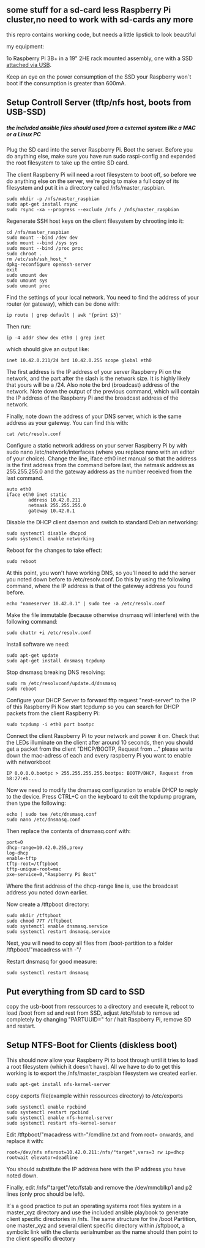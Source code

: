 
## some stuff for a sd-card less Raspberry Pi cluster,no need to work with sd-cards any more
this repro contains working code, but needs a little lipstick to look beautiful

my equipment:

1o Raspberry Pi 3B+ in a 19" 2HE rack mounted assembly, one with a SSD [attached via USB](https://www.amazon.de/USB-SATA-Adapter-Kabel-UASP/dp/B00HJZJI84/ref=sr_1_3?ie=UTF8&qid=1540311792&sr=8-3&keywords=usb+sata+adapter+2%2C5+startech). 

Keep an eye on the power consumption of the SSD your Raspberry won´t boot if the consumption is greater than 600mA. 


## Setup Controll Server (tftp/nfs host, boots from USB-SSD) 

##### the included ansible files should used from a external system like a MAC or a Linux PC
Plug the SD card into the server Raspberry Pi. Boot the server. Before you do anything else, make sure you have run sudo raspi-config and expanded the root filesystem to take up the entire SD card.

The client Raspberry Pi will need a root filesystem to boot off, so before we do anything else on the server, we're going to make a full copy of its filesystem and put it in a directory called /nfs/master_raspbian.

```
sudo mkdir -p /nfs/master_raspbian
sudo apt-get install rsync
sudo rsync -xa --progress --exclude /nfs / /nfs/master_raspbian
```


Regenerate SSH host keys on the client filesystem by chrooting into it:
```
cd /nfs/master_raspbian
sudo mount --bind /dev dev
sudo mount --bind /sys sys
sudo mount --bind /proc proc
sudo chroot .
rm /etc/ssh/ssh_host_*
dpkg-reconfigure openssh-server
exit
sudo umount dev
sudo umount sys
sudo umount proc
```

Find the settings of your local network. You need to find the address of your router (or gateway), which can be done with:

```
ip route | grep default | awk '{print $3}'
```

Then run:
```
ip -4 addr show dev eth0 | grep inet
```

which should give an output like:

```
inet 10.42.0.211/24 brd 10.42.0.255 scope global eth0
```

The first address is the IP address of your server Raspberry Pi on the network, and the part after the slash is the network size. It is highly likely that yours will be a /24. Also note the brd (broadcast) address of the network. Note down the output of the previous command, which will contain the IP address of the Raspberry Pi and the broadcast address of the network.

Finally, note down the address of your DNS server, which is the same address as your gateway. You can find this with:
```
cat /etc/resolv.conf
```

Configure a static network address on your server Raspberry Pi by with sudo nano /etc/network/interfaces (where you replace nano with an editor of your choice). Change the line, iface eth0 inet manual so that the address is the first address from the command before last, the netmask address as 255.255.255.0 and the gateway address as the number received from the last command.
```
auto eth0
iface eth0 inet static 
        address 10.42.0.211
        netmask 255.255.255.0
        gateway 10.42.0.1
```
Disable the DHCP client daemon and switch to standard Debian networking:

```
sudo systemctl disable dhcpcd
sudo systemctl enable networking
```
Reboot for the changes to take effect:
```
sudo reboot
```
At this point, you won't have working DNS, so you'll need to add the server you noted down before to /etc/resolv.conf. Do this by using the following command, where the IP address is that of the gateway address you found before.
```
echo "nameserver 10.42.0.1" | sudo tee -a /etc/resolv.conf
```
Make the file immutable (because otherwise dnsmasq will interfere) with the following command:
```
sudo chattr +i /etc/resolv.conf
```
Install software we need:
```
sudo apt-get update
sudo apt-get install dnsmasq tcpdump
```
Stop dnsmasq breaking DNS resolving:
```
sudo rm /etc/resolvconf/update.d/dnsmasq
sudo reboot
```
Configure your DHCP Server to forward fftp request "next-server" to the IP of this Raspberry Pi
Now start tcpdump so you can search for DHCP packets from the client Raspberry Pi:
```
sudo tcpdump -i eth0 port bootpc
```
Connect the client Raspberry Pi to your network and power it on. Check that the LEDs illuminate on the client after around 10 seconds, then you should get a packet from the client "DHCP/BOOTP, Request from ..."
please write down the mac-adress of each and every raspberry Pi you want to enable with networkboot

```
IP 0.0.0.0.bootpc > 255.255.255.255.bootps: BOOTP/DHCP, Request from b8:27:eb...
```
Now we need to modify the dnsmasq configuration to enable DHCP to reply to the device. Press CTRL+C on the keyboard to exit the tcpdump program, then type the following:
```
echo | sudo tee /etc/dnsmasq.conf
sudo nano /etc/dnsmasq.conf
```

Then replace the contents of dnsmasq.conf with:
```
port=0
dhcp-range=10.42.0.255,proxy
log-dhcp
enable-tftp
tftp-root=/tftpboot
tftp-unique-root=mac
pxe-service=0,"Raspberry Pi Boot"
```
Where the first address of the dhcp-range line is, use the broadcast address you noted down earlier.

Now create a /tftpboot directory:
```
sudo mkdir /tftpboot
sudo chmod 777 /tftpboot
sudo systemctl enable dnsmasq.service
sudo systemctl restart dnsmasq.service
```

Next, you will need to copy all files from /boot-partition to a folder /tftpboot/"macadress with -"/ 



Restart dnsmasq for good measure:
```
sudo systemctl restart dnsmasq
```

## Put everything from SD card to SSD
copy the usb-boot from ressources to a directory and execute it, reboot to load /boot from sd and rest from SSD, adjust /etc/fstab to remove sd completely 
by changing "PARTUUID=" for / 
halt Raspberry Pi, remove SD and restart.


## Setup NTFS-Boot for Clients (diskless boot)


This should now allow your Raspberry Pi to boot through until it tries to load a root filesystem (which it doesn't have). All we have to do to get this working is to export the /nfs/master_raspbian filesystem we created earlier.
```
sudo apt-get install nfs-kernel-server
```

copy exports file(example within ressources directory) to /etc/exports

```
sudo systemctl enable rpcbind
sudo systemctl restart rpcbind
sudo systemctl enable nfs-kernel-server
sudo systemctl restart nfs-kernel-server
```

Edit /tftpboot/"macadress with-"/cmdline.txt and from root= onwards, and replace it with:
```
root=/dev/nfs nfsroot=10.42.0.211:/nfs/"target",vers=3 rw ip=dhcp rootwait elevator=deadline
```
You should substitute the IP address here with the IP address you have noted down.

Finally, edit /nfs/"target"/etc/fstab and remove the /dev/mmcblkp1 and p2 lines (only proc should be left).

It´s a good practice to put an operating systems root files system in a master_xyz directory and use the included ansible playbook to generate client specific directories in /nfs. 
The same structure for the /boot Partition, one master_xyz and several client specific directory within /sftpboot, a symbolic link with the clients serialnumber as the name should then point to the client specific directory

